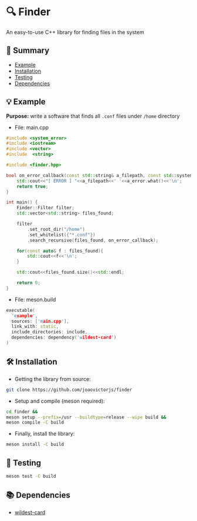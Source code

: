 # 🔍 Finder
An easy-to-use C++ library for finding files in the system

## 📖 Summary
- [Example](#-example)
- [Installation](#%EF%B8%8F-installation)
- [Testing](#-testing)
- [Dependencies](#-dependencies)

## 💡 Example
__Purpose:__ write a software that finds all `.conf` files under `/home` directory

- File: main.cpp

```cpp
#include <system_error>
#include <iostream>
#include <vector>
#include  <string>

#include <finder.hpp>

bool on_error_callback(const std::string& a_filepath, const std::system_error& a_error){
    std::cout<<"[ ERROR ] "<<a_filepath<<' '<<a_error.what()<<'\n';
    return true;
}

int main() {
    Finder::Filter filter;
    std::vector<std::string> files_found;

    filter
        .set_root_dir("/home")
        .set_whitelist({"*.conf"})
        .search_recursive(files_found, on_error_callback);

    for(const auto& f : files_found){
        std::cout<<f<<'\n';
    }

    std::cout<<files_found.size()<<std::endl;

    return 0;
}
```

- File: meson.build

```cpp
executable(
  'example', 
  sources: ['main.cpp'], 
  link_with: static,
  include_directories: include,
  dependencies: dependency('wildest-card')
)
```

## 🛠️ Installation

- Getting the library from source:

```bash
git clone https://github.com/joaovictorjs/finder
```

- Setup and compile (meson required):

```bash
cd finder &&
meson setup --prefix=/usr --buildtype=release --wipe build &&
meson compile -C build
```

- Finally, install the library:

``` bash
meson install -C build
```

## 🧪 Testing
```bash
meson test -C build
```

## 📚 Dependencies

- [wildest-card](https://github.com/QtRoS/wildest-card)
